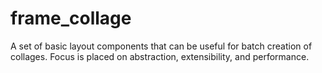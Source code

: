 # frame_collage
A set of basic layout components that can be useful for batch creation of collages.  Focus is placed on abstraction, extensibility, and performance.  
